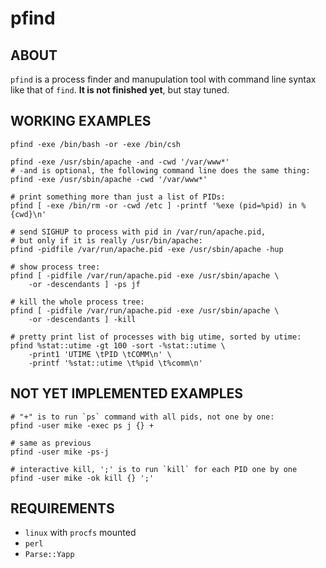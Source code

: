 pfind
=====

## ABOUT

`pfind` is a process finder and manupulation tool with command line syntax
like that of `find`. **It is not finished yet**, but stay tuned.

## WORKING EXAMPLES

	pfind -exe /bin/bash -or -exe /bin/csh

	pfind -exe /usr/sbin/apache -and -cwd '/var/www*'
	# -and is optional, the following command line does the same thing:
	pfind -exe /usr/sbin/apache -cwd '/var/www*'
	
	# print something more than just a list of PIDs:
	pfind [ -exe /bin/rm -or -cwd /etc ] -printf '%exe (pid=%pid) in %{cwd}\n'

	# send SIGHUP to process with pid in /var/run/apache.pid,
	# but only if it is really /usr/bin/apache:
	pfind -pidfile /var/run/apache.pid -exe /usr/sbin/apache -hup

	# show process tree:
	pfind [ -pidfile /var/run/apache.pid -exe /usr/sbin/apache \
		-or -descendants ] -ps jf

	# kill the whole process tree:
	pfind [ -pidfile /var/run/apache.pid -exe /usr/sbin/apache \
		-or -descendants ] -kill

	# pretty print list of processes with big utime, sorted by utime:
	pfind %stat::utime -gt 100 -sort -%stat::utime \
		-print1 'UTIME \tPID \tCOMM\n' \
		-printf '%stat::utime \t%pid \t%comm\n'

## NOT YET IMPLEMENTED EXAMPLES

	# "+" is to run `ps` command with all pids, not one by one:
	pfind -user mike -exec ps j {} +		

	# same as previous
	pfind -user mike -ps-j

	# interactive kill, ';' is to run `kill` for each PID one by one
	pfind -user mike -ok kill {} ';'

## REQUIREMENTS

* `linux` with `procfs` mounted
* `perl`
* `Parse::Yapp`

